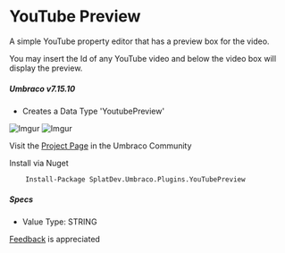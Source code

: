 # YouTube Preview

A simple YouTube property editor that has a preview box for the video.

You may insert the Id of any YouTube video and below the video box will display the preview. 


##### Umbraco v7.15.10

- Creates a Data Type 'YoutubePreview'

![Imgur](https://i.imgur.com/HYvTs9s.png)
![Imgur](https://i.imgur.com/5X7mRci.png)


Visit the [Project Page](https://our.umbraco.org/projects/backoffice-extensions/youtube-video-property-editor/)  in the Umbraco Community

Install via Nuget

		Install-Package SplatDev.Umbraco.Plugins.YouTubePreview

##### Specs
- Value Type: STRING


[Feedback](mailto:feedback@splatdev.com) is appreciated
